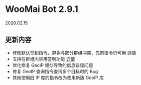 # WooMai Bot 2.9.1

2020.02.15

## 更新内容

* 修改默认签到指令，避免与部分群组冲突，先前指令仍可用 [详情](../Manual/Commands/CheckIn.md)
* 支持在群组内禁用签到功能 [详情](../Manual/Commands/Switch.md)
* 优化修复 GeoIP 缓存导致的信息错误问题
* 修复 GeoIP 查询指令查询多个目标时的 Bug
* 其他使用旧 IP 库的指令改为使用新版 GeoIP 库


